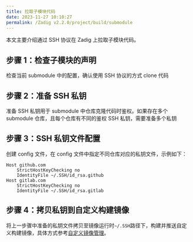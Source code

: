 ```yaml
---
title: 拉取子模块代码
date: 2023-11-27 10:10:27
permalink: /Zadig v2.2.0/project/build/submodule
---
```


本文主要介绍通过 SSH 协议在 Zadig 上拉取子模块代码。

## 步骤 1：检查子模块的声明

检查当前 submodule 中的配置，确认使用 SSH 协议的方式 clone 代码

## 步骤 2：准备 SSH 私钥

准备 SSH 私钥用于 submodule 中仓库克隆代码时鉴权。如果存在多个 submodule 仓库，且每个仓库有不同的鉴权 SSH 私钥，需要准备多个私钥

## 步骤 3：SSH 私钥文件配置

创建 config 文件，在 config 文件中指定不同仓库对应的私钥文件，示例如下：

```
Host github.com
    StrictHostKeyChecking no
    IdentityFile ~/.SSH/id_rsa.github
Host gitlab.com
    StrictHostKeyChecking no
    IdentityFile ~/.SSH/id_rsa.gitlab
```

## 步骤 4：拷贝私钥到自定义构建镜像

将上一步骤中准备的私钥文件拷贝至镜像运行时`~/.SSH`路径下，构建并推送自定义构建镜像，具体方式参考[自定义镜像管理](/Zadig%20v2.2.0/settings/custom-image/)。